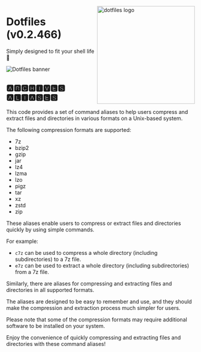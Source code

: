 <!-- markdownlint-disable MD033 MD041 -->

<img src="https://kura.pro/dotfiles/v2/images/logos/dotfiles.svg"
alt="dotfiles logo" width="261" align="right" />

<!-- markdownlint-enable MD033 MD041 -->

# Dotfiles (v0.2.466)

Simply designed to fit your shell life 🐚

![Dotfiles banner][banner]

## 🅰🆁🅲🅷🅸🆅🅴🆂 🅰🅻🅸🅰🆂🅴🆂

This code provides a set of command aliases to help users compress and
extract files and directories in various formats on a Unix-based system.

The following compression formats are supported:

- 7z
- bzip2
- gzip
- jar
- lz4
- lzma
- lzo
- pigz
- tar
- xz
- zstd
- zip

These aliases enable users to compress or extract files and directories
quickly by using simple commands.

For example:

- `c7z` can be used to compress a whole directory (including
  subdirectories) to a 7z file.
- `e7z` can be used to extract a whole directory (including
  subdirectories) from a 7z file.

Similarly, there are aliases for compressing and extracting files and
directories in all supported formats.

The aliases are designed to be easy to remember and use, and they should
make the compression and extraction process much simpler for users.

Please note that some of the compression formats may require additional
software to be installed on your system.

Enjoy the convenience of quickly compressing and extracting files and
directories with these command aliases!

[banner]: https://kura.pro/dotfiles/v2/images/titles/title-dotfiles.svg
